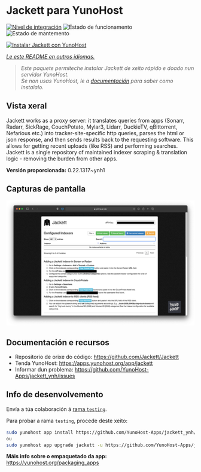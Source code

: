<!--
NOTA: Este README foi creado automáticamente por <https://github.com/YunoHost/apps/tree/master/tools/readme_generator>
NON debe editarse manualmente.
-->

# Jackett para YunoHost

[![Nivel de integración](https://apps.yunohost.org/badge/integration/jackett)](https://ci-apps.yunohost.org/ci/apps/jackett/)
![Estado de funcionamento](https://apps.yunohost.org/badge/state/jackett)
![Estado de mantemento](https://apps.yunohost.org/badge/maintained/jackett)

[![Instalar Jackett con YunoHost](https://install-app.yunohost.org/install-with-yunohost.svg)](https://install-app.yunohost.org/?app=jackett)

*[Le este README en outros idiomas.](./ALL_README.md)*

> *Este paquete permíteche instalar Jackett de xeito rápido e doado nun servidor YunoHost.*  
> *Se non usas YunoHost, le a [documentación](https://yunohost.org/install) para saber como instalalo.*

## Vista xeral

Jackett works as a proxy server: it translates queries from apps (Sonarr, Radarr, SickRage, CouchPotato, Mylar3, Lidarr, DuckieTV, qBittorrent, Nefarious etc.) into tracker-site-specific http queries, parses the html or json response, and then sends results back to the requesting software. This allows for getting recent uploads (like RSS) and performing searches. Jackett is a single repository of maintained indexer scraping & translation logic - removing the burden from other apps.


**Versión proporcionada:** 0.22.1317~ynh1

## Capturas de pantalla

![Captura de pantalla de Jackett](./doc/screenshots/demo.png)

## Documentación e recursos

- Repositorio de orixe do código: <https://github.com/Jackett/Jackett>
- Tenda YunoHost: <https://apps.yunohost.org/app/jackett>
- Informar dun problema: <https://github.com/YunoHost-Apps/jackett_ynh/issues>

## Info de desenvolvemento

Envía a túa colaboración á [rama `testing`](https://github.com/YunoHost-Apps/jackett_ynh/tree/testing).

Para probar a rama `testing`, procede deste xeito:

```bash
sudo yunohost app install https://github.com/YunoHost-Apps/jackett_ynh/tree/testing --debug
ou
sudo yunohost app upgrade jackett -u https://github.com/YunoHost-Apps/jackett_ynh/tree/testing --debug
```

**Máis info sobre o empaquetado da app:** <https://yunohost.org/packaging_apps>
